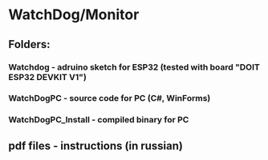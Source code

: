 # WatchDog/Monitor


## Folders:
### Watchdog - adruino sketch for ESP32 (tested with board "DOIT ESP32 DEVKIT V1")
### WatchDogPC - source code for PC (C#, WinForms)
### WatchDogPC_Install - compiled binary for PC

## pdf files - instructions (in russian)
